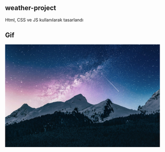 ## weather-project

Html, CSS ve JS kullanılarak tasarlandı

## Gif

<img src="./images/gece.jpg"/>
